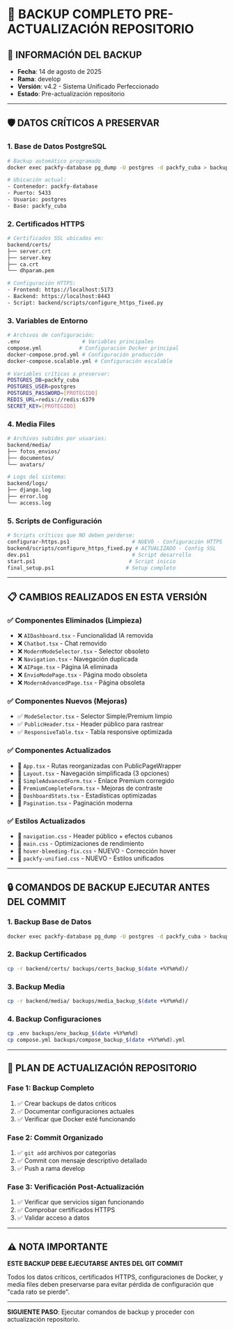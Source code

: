 # 🔐 BACKUP COMPLETO PRE-ACTUALIZACIÓN REPOSITORIO

## 📅 **INFORMACIÓN DEL BACKUP**

- **Fecha**: 14 de agosto de 2025
- **Rama**: develop
- **Versión**: v4.2 - Sistema Unificado Perfeccionado
- **Estado**: Pre-actualización repositorio

---

## 🛡️ **DATOS CRÍTICOS A PRESERVAR**

### **1. Base de Datos PostgreSQL**

```bash
# Backup automático programado
docker exec packfy-database pg_dump -U postgres -d packfy_cuba > backup_$(date +%Y%m%d_%H%M%S).sql

# Ubicación actual:
- Contenedor: packfy-database
- Puerto: 5433
- Usuario: postgres
- Base: packfy_cuba
```

### **2. Certificados HTTPS**

```bash
# Certificados SSL ubicados en:
backend/certs/
├── server.crt
├── server.key
├── ca.crt
└── dhparam.pem

# Configuración HTTPS:
- Frontend: https://localhost:5173
- Backend: https://localhost:8443
- Script: backend/scripts/configure_https_fixed.py
```

### **3. Variables de Entorno**

```bash
# Archivos de configuración:
.env                    # Variables principales
compose.yml            # Configuración Docker principal
docker-compose.prod.yml # Configuración producción
docker-compose.scalable.yml # Configuración escalable

# Variables críticas a preservar:
POSTGRES_DB=packfy_cuba
POSTGRES_USER=postgres
POSTGRES_PASSWORD=[PROTEGIDO]
REDIS_URL=redis://redis:6379
SECRET_KEY=[PROTEGIDO]
```

### **4. Media Files**

```bash
# Archivos subidos por usuarios:
backend/media/
├── fotos_envios/
├── documentos/
└── avatars/

# Logs del sistema:
backend/logs/
├── django.log
├── error.log
└── access.log
```

### **5. Scripts de Configuración**

```bash
# Scripts críticos que NO deben perderse:
configurar-https.ps1                    # NUEVO - Configuración HTTPS
backend/scripts/configure_https_fixed.py # ACTUALIZADO - Config SSL
dev.ps1                                 # Script desarrollo
start.ps1                              # Script inicio
final_setup.ps1                       # Setup completo
```

---

## 📋 **CAMBIOS REALIZADOS EN ESTA VERSIÓN**

### **✅ Componentes Eliminados (Limpieza)**

- ❌ `AIDashboard.tsx` - Funcionalidad IA removida
- ❌ `Chatbot.tsx` - Chat removido
- ❌ `ModernModeSelector.tsx` - Selector obsoleto
- ❌ `Navigation.tsx` - Navegación duplicada
- ❌ `AIPage.tsx` - Página IA eliminada
- ❌ `EnvioModePage.tsx` - Página modo obsoleta
- ❌ `ModernAdvancedPage.tsx` - Página obsoleta

### **✅ Componentes Nuevos (Mejoras)**

- ✅ `ModeSelector.tsx` - Selector Simple/Premium limpio
- ✅ `PublicHeader.tsx` - Header público para rastrear
- ✅ `ResponsiveTable.tsx` - Tabla responsive optimizada

### **✅ Componentes Actualizados**

- 🔄 `App.tsx` - Rutas reorganizadas con PublicPageWrapper
- 🔄 `Layout.tsx` - Navegación simplificada (3 opciones)
- 🔄 `SimpleAdvancedForm.tsx` - Enlace Premium corregido
- 🔄 `PremiumCompleteForm.tsx` - Mejoras de contraste
- 🔄 `DashboardStats.tsx` - Estadísticas optimizadas
- 🔄 `Pagination.tsx` - Paginación moderna

### **✅ Estilos Actualizados**

- 🎨 `navigation.css` - Header público + efectos cubanos
- 🎨 `main.css` - Optimizaciones de rendimiento
- 🎨 `hover-bleeding-fix.css` - NUEVO - Corrección hover
- 🎨 `packfy-unified.css` - NUEVO - Estilos unificados

---

## 🔒 **COMANDOS DE BACKUP EJECUTAR ANTES DEL COMMIT**

### **1. Backup Base de Datos**

```bash
docker exec packfy-database pg_dump -U postgres -d packfy_cuba > backups/backup_pre_v4.2_$(date +%Y%m%d_%H%M%S).sql
```

### **2. Backup Certificados**

```bash
cp -r backend/certs/ backups/certs_backup_$(date +%Y%m%d)/
```

### **3. Backup Media**

```bash
cp -r backend/media/ backups/media_backup_$(date +%Y%m%d)/
```

### **4. Backup Configuraciones**

```bash
cp .env backups/env_backup_$(date +%Y%m%d)
cp compose.yml backups/compose_backup_$(date +%Y%m%d).yml
```

---

## 🚀 **PLAN DE ACTUALIZACIÓN REPOSITORIO**

### **Fase 1: Backup Completo**

1. ✅ Crear backups de datos críticos
2. ✅ Documentar configuraciones actuales
3. ✅ Verificar que Docker esté funcionando

### **Fase 2: Commit Organizado**

1. ✅ `git add` archivos por categorías
2. ✅ Commit con mensaje descriptivo detallado
3. ✅ Push a rama develop

### **Fase 3: Verificación Post-Actualización**

1. ✅ Verificar que servicios sigan funcionando
2. ✅ Comprobar certificados HTTPS
3. ✅ Validar acceso a datos

---

## ⚠️ **NOTA IMPORTANTE**

**ESTE BACKUP DEBE EJECUTARSE ANTES DEL GIT COMMIT**

Todos los datos críticos, certificados HTTPS, configuraciones de Docker, y media files deben preservarse para evitar pérdida de configuración que "cada rato se pierde".

---

**SIGUIENTE PASO**: Ejecutar comandos de backup y proceder con actualización repositorio.
